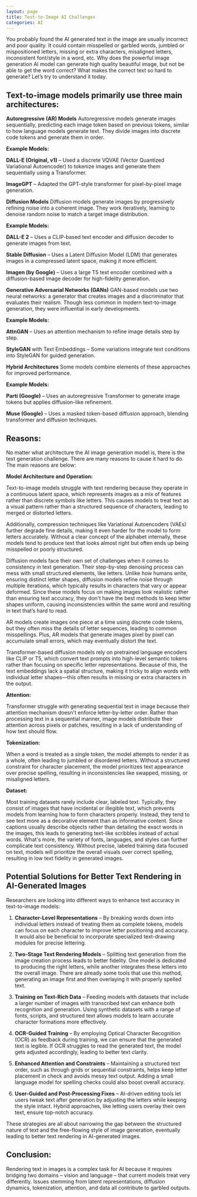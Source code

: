 ```yaml
---
layout: page
title: Test-to-Image AI Challenges
categories: AI
---
```


You probably found the AI generated text in the image are usually incorrect and poor quality. It could contain misspelled or garbled words, jumbled or mispositioned letters, missing or extra characters, misaligned letters, inconsistent font/style in a word, etc. Why does the powerful image generation AI model can generate high quality beautiful image, but not be able to get the word correct? What makes the correct text so hard to generate? Let’s try to understand it today.

## Text-to-image models primarily use three main architectures: 

**Autoregressive (AR) Models**
Autoregressive models generate images sequentially, predicting each image token based on previous tokens, similar to how language models generate text. They divide images into discrete code tokens and generate them in order.

**Example Models:**

**DALL-E (Original, v1)** – Used a discrete VQVAE (Vector Quantized Variational Autoencoder) to tokenize images and generate them sequentially using a Transformer.

**ImageGPT** – Adapted the GPT-style transformer for pixel-by-pixel image generation.

**Diffusion Models**
Diffusion models generate images by progressively refining noise into a coherent image. They work iteratively, learning to denoise random noise to match a target image distribution.

**Example Models:**

**DALL-E 2** – Uses a CLIP-based text encoder and diffusion decoder to generate images from text.

**Stable Diffusion** – Uses a Latent Diffusion Model (LDM) that generates images in a compressed latent space, making it more efficient.

**Imagen (by Google)** – Uses a large T5 text encoder combined with a diffusion-based image decoder for high-fidelity generation.

**Generative Adversarial Networks (GANs)**
GAN-based models use two neural networks: a generator that creates images and a discriminator that evaluates their realism. Though less common in modern text-to-image generation, they were influential in early developments.

**Example Models:**

**AttnGAN** – Uses an attention mechanism to refine image details step by step.

**StyleGAN** with Text Embeddings – Some variations integrate text conditions into StyleGAN for guided generation.

**Hybrid Architectures**
Some models combine elements of these approaches for improved performance.

**Example Models:**

**Parti (Google)** – Uses an autoregressive Transformer to generate image tokens but applies diffusion-like refinement.

**Muse (Google)** – Uses a masked token-based diffusion approach, blending transformer and diffusion techniques.

## Reasons:
No matter what architecture the AI image generation model is, there is the text generation challenge. There are many reasons to cause it hard to do. The main reasons are below:

**Model Architecture and Operation:**

Text-to-image models struggle with text rendering because they operate in a continuous latent space, which represents images as a mix of features rather than discrete symbols like letters. This causes models to treat text as a visual pattern rather than a structured sequence of characters, leading to merged or distorted letters.

Additionally, compression techniques like Variational Autoencoders (VAEs) further degrade fine details, making it even harder for the model to form letters accurately.  Without a clear concept of the alphabet internally, these models tend to produce text that looks almost right but often ends up being misspelled or poorly structured.

Diffusion models face their own set of challenges when it comes to consistency in text generation. Their step-by-step denoising process can mess with small structured elements, like letters. Unlike how humans write, ensuring distinct letter shapes, diffusion models refine noise through multiple iterations, which typically results in characters that vary or appear deformed. Since these models focus on making images look realistic rather than ensuring text accuracy, they don't have the best methods to keep letter shapes uniform, causing inconsistencies within the same word and resulting in text that’s hard to read.

AR models create images one piece at a time using discrete code tokens, but they often miss the details of letter sequences, leading to common misspellings. Plus, AR models that generate images pixel by pixel can accumulate small errors, which may eventually distort the text.

Transformer-based diffusion models rely on pretrained language encoders like CLIP or T5, which convert text prompts into high-level semantic tokens rather than focusing on specific letter representations. Because of this, the text embeddings lack a spatial structure, making it tricky to align words with individual letter shapes—this often results in missing or extra characters in the output.

**Attention:**

Transformer struggle with generating sequential text in image because their attention mechanism doesn't enforce letter-by-letter order. Rather than processing text in a sequential manner, image models distribute their attention across pixels or patches, resulting in a lack of understanding of how text should flow.

**Tokenization:**

When a word is treated as a single token, the model attempts to render it as a whole, often leading to jumbled or disordered letters. Without a structured constraint for character placement, the model prioritizes text appearance over precise spelling, resulting in inconsistencies like swapped, missing, or misaligned letters.

**Dataset:**

 Most training datasets rarely include clear, labeled text. Typically, they consist of images that have incidental or illegible text, which prevents models from learning how to form characters properly. Instead, they tend to see text more as a decorative element than as informative content. Since captions usually describe objects rather than detailing the exact words in the images, this leads to generating text-like scribbles instead of actual words. What's more, the variety of fonts, languages, and styles can further complicate text consistency. Without precise, labeled training data focused on text, models will prioritize the overall visuals over correct spelling, resulting in low text fidelity in generated images.

## Potential Solutions for Better Text Rendering in AI-Generated Images
Researchers are looking into different ways to enhance text accuracy in text-to-image models:

1. **Character-Level Representations** – By breaking words down into individual letters instead of treating them as complete tokens, models can focus on each character to improve letter positioning and accuracy. It would also be beneficial to incorporate specialized text-drawing modules for precise lettering.

2. **Two-Stage Text Rendering Models** – Splitting text generation from the image creation process leads to better fidelity. One model is dedicated to producing the right letters, while another integrates these letters into the overall image. There are already some tools that use this method, generating an image first and then overlaying it with properly spelled text.

3. **Training on Text-Rich Data** – Feeding models with datasets that include a larger number of images with transcribed text can enhance both recognition and generation. Using synthetic datasets with a range of fonts, scripts, and structured text allows models to learn accurate character formations more effectively.

4. **OCR-Guided Training** – By employing Optical Character Recognition (OCR) as feedback during training, we can ensure that the generated text is legible. If OCR struggles to read the generated text, the model gets adjusted accordingly, leading to better text clarity.

5. **Enhanced Attention and Constraints** – Maintaining a structured text order, such as through grids or sequential constraints, helps keep letter placement in check and avoids messy text output. Adding a small language model for spelling checks could also boost overall accuracy.

6. **User-Guided and Post-Processing Fixes** – AI-driven editing tools let users tweak text after generation by adjusting the letters while keeping the style intact. Hybrid approaches, like letting users overlay their own text, ensure top-notch accuracy.

These strategies are all about narrowing the gap between the structured nature of text and the free-flowing style of image generation, eventually leading to better text rendering in AI-generated images.

## Conclusion: 
Rendering text in images is a complex task for AI because it requires bridging two domains – vision and language – that current models treat very differently. Issues stemming from latent representations, diffusion dynamics, tokenization, attention, and data all contribute to garbled outputs. 